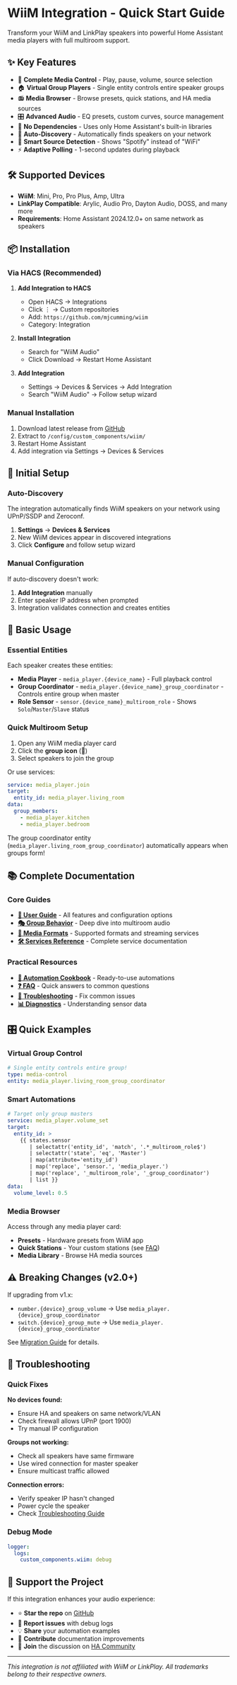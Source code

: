 # WiiM Integration - Quick Start Guide

Transform your WiiM and LinkPlay speakers into powerful Home Assistant media players with full multiroom support.

## ✨ Key Features

- 🎵 **Complete Media Control** - Play, pause, volume, source selection
- 🏠 **Virtual Group Players** - Single entity controls entire speaker groups
- 📻 **Media Browser** - Browse presets, quick stations, and HA media sources
- 🎛️ **Advanced Audio** - EQ presets, custom curves, source management
- 🔧 **No Dependencies** - Uses only Home Assistant's built-in libraries
- 🚀 **Auto-Discovery** - Automatically finds speakers on your network
- 🎯 **Smart Source Detection** - Shows "Spotify" instead of "WiFi"
- ⚡ **Adaptive Polling** - 1-second updates during playback

## 🛠️ Supported Devices

- **WiiM**: Mini, Pro, Pro Plus, Amp, Ultra
- **LinkPlay Compatible**: Arylic, Audio Pro, Dayton Audio, DOSS, and many more
- **Requirements**: Home Assistant 2024.12.0+ on same network as speakers

## 📦 Installation

### Via HACS (Recommended)

1. **Add Integration to HACS**

   - Open HACS → Integrations
   - Click ⋮ → Custom repositories
   - Add: `https://github.com/mjcumming/wiim`
   - Category: Integration

2. **Install Integration**

   - Search for "WiiM Audio"
   - Click Download → Restart Home Assistant

3. **Add Integration**
   - Settings → Devices & Services → Add Integration
   - Search "WiiM Audio" → Follow setup wizard

### Manual Installation

1. Download latest release from [GitHub](https://github.com/mjcumming/wiim/releases)
2. Extract to `/config/custom_components/wiim/`
3. Restart Home Assistant
4. Add integration via Settings → Devices & Services

## 🚀 Initial Setup

### Auto-Discovery

The integration automatically finds WiiM speakers on your network using UPnP/SSDP and Zeroconf.

1. **Settings** → **Devices & Services**
2. New WiiM devices appear in discovered integrations
3. Click **Configure** and follow setup wizard

### Manual Configuration

If auto-discovery doesn't work:

1. **Add Integration** manually
2. Enter speaker IP address when prompted
3. Integration validates connection and creates entities

## 🎵 Basic Usage

### Essential Entities

Each speaker creates these entities:

- **Media Player** - `media_player.{device_name}` - Full playback control
- **Group Coordinator** - `media_player.{device_name}_group_coordinator` - Controls entire group when master
- **Role Sensor** - `sensor.{device_name}_multiroom_role` - Shows `Solo`/`Master`/`Slave` status

### Quick Multiroom Setup

1. Open any WiiM media player card
2. Click the **group icon** (🔗)
3. Select speakers to join the group

Or use services:

```yaml
service: media_player.join
target:
  entity_id: media_player.living_room
data:
  group_members:
    - media_player.kitchen
    - media_player.bedroom
```

The group coordinator entity (`media_player.living_room_group_coordinator`) automatically appears when groups form!

## 📚 Complete Documentation

### Core Guides

- **[📖 User Guide](docs/user-guide.md)** - All features and configuration options
- **[🎭 Group Behavior](docs/group-behavior.md)** - Deep dive into multiroom audio
- **[🎵 Media Formats](docs/media-formats.md)** - Supported formats and streaming services
- **[🛠️ Services Reference](docs/services.md)** - Complete service documentation

### Practical Resources

- **[🤖 Automation Cookbook](docs/automation-examples.md)** - Ready-to-use automations
- **[❓ FAQ](docs/faq.md)** - Quick answers to common questions
- **[🔧 Troubleshooting](docs/troubleshooting.md)** - Fix common issues
- **[📊 Diagnostics](docs/diagnostics.md)** - Understanding sensor data

## 🎛️ Quick Examples

### Virtual Group Control

```yaml
# Single entity controls entire group!
type: media-control
entity: media_player.living_room_group_coordinator
```

### Smart Automations

```yaml
# Target only group masters
service: media_player.volume_set
target:
  entity_id: >
    {{ states.sensor
       | selectattr('entity_id', 'match', '.*_multiroom_role$')
       | selectattr('state', 'eq', 'Master')
       | map(attribute='entity_id')
       | map('replace', 'sensor.', 'media_player.')
       | map('replace', '_multiroom_role', '_group_coordinator')
       | list }}
data:
  volume_level: 0.5
```

### Media Browser

Access through any media player card:

- **Presets** - Hardware presets from WiiM app
- **Quick Stations** - Your custom stations (see [FAQ](docs/faq.md#tips--tricks))
- **Media Library** - Browse HA media sources

## ⚠️ Breaking Changes (v2.0+)

If upgrading from v1.x:

- `number.{device}_group_volume` → Use `media_player.{device}_group_coordinator`
- `switch.{device}_group_mute` → Use `media_player.{device}_group_coordinator`

See [Migration Guide](docs/faq.md#volume-questions) for details.

## 🔧 Troubleshooting

### Quick Fixes

**No devices found:**

- Ensure HA and speakers on same network/VLAN
- Check firewall allows UPnP (port 1900)
- Try manual IP configuration

**Groups not working:**

- Check all speakers have same firmware
- Use wired connection for master speaker
- Ensure multicast traffic allowed

**Connection errors:**

- Verify speaker IP hasn't changed
- Power cycle the speaker
- Check [Troubleshooting Guide](docs/troubleshooting.md)

### Debug Mode

```yaml
logger:
  logs:
    custom_components.wiim: debug
```

## 🙏 Support the Project

If this integration enhances your audio experience:

- ⭐ **Star the repo** on [GitHub](https://github.com/mjcumming/wiim)
- 🐛 **Report issues** with debug logs
- 💡 **Share** your automation examples
- 📖 **Contribute** documentation improvements
- 💬 **Join** the discussion on [HA Community](https://community.home-assistant.io/)

---

_This integration is not affiliated with WiiM or LinkPlay. All trademarks belong to their respective owners._
